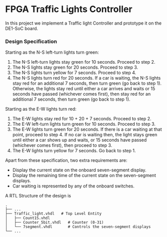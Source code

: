 # FPGA Traffic Lights Controller

In this project we implement a Traffic light Controller and prototype it on the DE1-SoC board.


### Design Specification
Starting as the N-S left-turn lights turn green:
1. The N-S left-turn lights stay green for 10 seconds. Proceed to step 2.
2. The N-S lights stay green for 20 seconds. Proceed to step 3.
3. The N-S lights turn yellow for 7 seconds. Proceed to step 4.
4. The N-S lights turn red for 20 seconds. If a car is waiting, the N-S lights stay red for an additional 7 seconds, then turn green (go back to step 1). Otherwise, the lights stay red until either a car arrives and waits or 15 seconds have passed (whichever comes first), then stay red for an additional 7 seconds, then turn green (go back to step 1).


Starting as the E-W lights turn red:
1. The E-W lights stay red for 10 + 20 + 7 seconds. Proceed to step 2.
2. The E-W left-turn lights turn green for 10 seconds. Proceed to step 3.
3. The E-W lights turn green for 20 seconds. If there is a car waiting at that point, proceed to step 4. If no car is waiting then, the light stays green until either a car shows up and waits, or 15 seconds have passed (whichever comes first), then proceed to step 3.
4. The E-W lights turn yellow for 7 seconds. Go back to step 1. 

Apart from these specification, two extra requirements are: 
* Display the current state on the onboard seven-segment display.
* Display the remaining time of the current state on the seven-segment displays.
* Car waiting is represented by any of the onboard switches. 

A RTL Structure of the design is

    .
    ├── ...
    ├── Traffic_light.vhdl   # Top Level Entity
    │   ├── Count1S.vhdl                
    │   ├── Counter_5bit.vhdl   # Counter (0-31)                
    │   └── 7segment.vhdl       # Controls the seven-segment displays       
    └── ...
